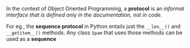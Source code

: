 
In the context of Object Oriented Programming, 
a **protocol** is an _informal interface that is defined only in the documentation, not in code_.

For eg., the **sequence protocol** in Python entails just the `__len__()` and `__getitem__()` methods.
Any class `Spam` that uses those methods can be used as a **sequence**
